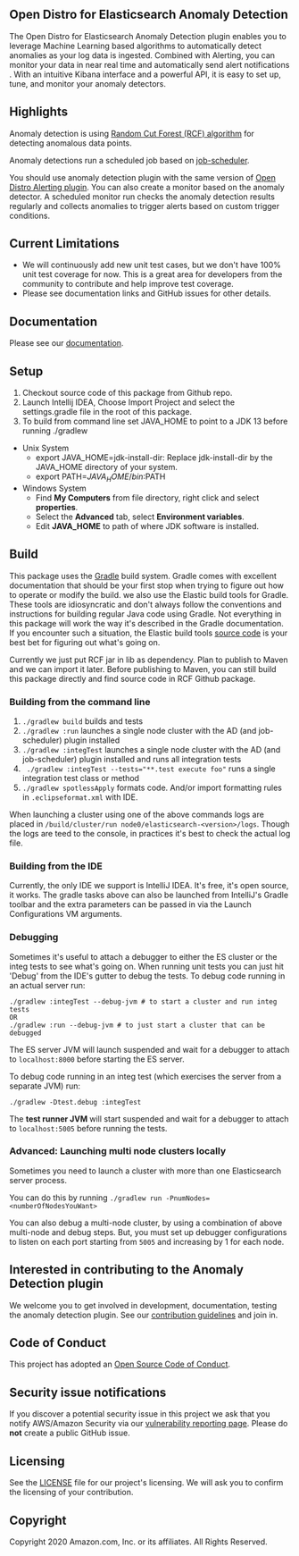 ## Open Distro for Elasticsearch Anomaly Detection

The Open Distro for Elasticsearch Anomaly Detection plugin enables you to leverage Machine Learning based algorithms to automatically detect anomalies as your log data is ingested. Combined with Alerting, you can monitor your data in near real time and automatically send alert notifications . With an intuitive Kibana interface and a powerful API, it is easy to set up, tune, and monitor your anomaly detectors.

## Highlights

Anomaly detection is using [Random Cut Forest (RCF) algorithm](https://github.com/aws/random-cut-forest-by-aws) for detecting anomalous data points.

Anomaly detections run a scheduled job based on [job-scheduler](https://github.com/opendistro-for-elasticsearch/job-scheduler).

You should use anomaly detection plugin with the same version of [Open Distro Alerting plugin](https://github.com/opendistro-for-elasticsearch/alerting). You can also create a monitor based on the anomaly detector. A scheduled monitor run checks the anomaly detection results regularly and collects anomalies to trigger alerts based on custom trigger conditions.
  
## Current Limitations
* We will continuously add new unit test cases, but we don't have 100% unit test coverage for now. This is a great area for developers from the community to contribute and help improve test coverage.
* Please see documentation links and GitHub issues for other details.

## Documentation

Please see our [documentation](https://opendistro.github.io/for-elasticsearch-docs/docs/ad/).
  
## Setup

1. Checkout source code of this package from Github repo.
1. Launch Intellij IDEA, Choose Import Project and select the settings.gradle file in the root of this package.
1. To build from command line set JAVA_HOME to point to a JDK 13 before running ./gradlew

  * Unix System
    * export JAVA_HOME=jdk-install-dir: Replace jdk-install-dir by the JAVA_HOME directory of your system.
    * export PATH=$JAVA_HOME/bin:$PATH
  * Windows System
    * Find **My Computers** from file directory, right click and select **properties**.
    * Select the **Advanced** tab, select **Environment variables**.
    * Edit **JAVA_HOME** to path of where JDK software is installed.


## Build

This package uses the [Gradle](https://docs.gradle.org/current/userguide/userguide.html) build system. Gradle comes with excellent documentation that should be your first stop when trying to figure out how to operate or modify the build. we also use the Elastic build tools for Gradle. These tools are idiosyncratic and don't always follow the conventions and instructions for building regular Java code using Gradle. Not everything in this package will work the way it's described in the Gradle documentation. If you encounter such a situation, the Elastic build tools [source code](https://github.com/elastic/elasticsearch/tree/master/buildSrc/src/main/groovy/org/elasticsearch/gradle) is your best bet for figuring out what's going on.

Currently we just put RCF jar in lib as dependency. Plan to publish to Maven and we can import it later. Before publishing to Maven, you can still build this package directly and find source code in RCF Github package.

### Building from the command line

1. `./gradlew build` builds and tests
1. `./gradlew :run` launches a single node cluster with the AD (and job-scheduler) plugin installed
1. `./gradlew :integTest` launches a single node cluster with the AD (and job-scheduler) plugin installed and runs all integration tests
1. ` ./gradlew :integTest --tests="**.test execute foo"` runs a single integration test class or method
1. `./gradlew spotlessApply` formats code. And/or import formatting rules in `.eclipseformat.xml` with IDE.

When launching a cluster using one of the above commands logs are placed in `/build/cluster/run node0/elasticsearch-<version>/logs`. Though the logs are teed to the console, in practices it's best to check the actual log file.

### Building from the IDE

Currently, the only IDE we support is IntelliJ IDEA.  It's free, it's open source, it works. The gradle tasks above can also be launched from IntelliJ's Gradle toolbar and the extra parameters can be passed in via the Launch Configurations VM arguments. 

### Debugging

Sometimes it's useful to attach a debugger to either the ES cluster or the integ tests to see what's going on. When running unit tests you can just hit 'Debug' from the IDE's gutter to debug the tests.  To debug code running in an actual server run:

```
./gradlew :integTest --debug-jvm # to start a cluster and run integ tests
OR
./gradlew :run --debug-jvm # to just start a cluster that can be debugged
```

The ES server JVM will launch suspended and wait for a debugger to attach to `localhost:8000` before starting the ES server.

To debug code running in an integ test (which exercises the server from a separate JVM) run:

```
./gradlew -Dtest.debug :integTest 
```

The **test runner JVM** will start suspended and wait for a debugger to attach to `localhost:5005` before running the tests.

### Advanced: Launching multi node clusters locally

Sometimes you need to launch a cluster with more than one Elasticsearch server process.

You can do this by running `./gradlew run -PnumNodes=<numberOfNodesYouWant>`

You can also debug a multi-node cluster, by using a combination of above multi-node and debug steps.
But, you must set up debugger configurations to listen on each port starting from `5005` and increasing by 1 for each node.  

## Interested in contributing to the Anomaly Detection plugin

We welcome you to get involved in development, documentation, testing the anomaly detection plugin. See our [contribution guidelines](https://opendistro.github.io/for-elasticsearch/blob/master/CONTRIBUTING.md) and join in.

## Code of Conduct

This project has adopted an [Open Source Code of Conduct](https://opendistro.github.io/for-elasticsearch/codeofconduct.html).


## Security issue notifications

If you discover a potential security issue in this project we ask that you notify AWS/Amazon Security via our [vulnerability reporting page](http://aws.amazon.com/security/vulnerability-reporting/). Please do **not** create a public GitHub issue.


## Licensing

See the [LICENSE](./LICENSE.txt) file for our project's licensing. We will ask you to confirm the licensing of your contribution.


## Copyright

Copyright 2020 Amazon.com, Inc. or its affiliates. All Rights Reserved.
